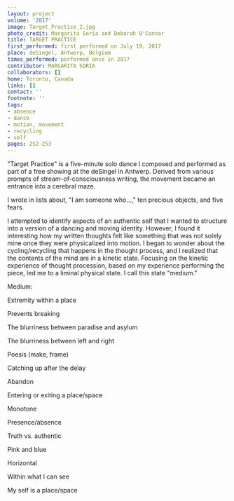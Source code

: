 ```yaml
---
layout: project
volume: '2017'
image: Target_Practice_2.jpg
photo_credit: Margarita Soria and Deborah O'Connor
title: TARGET PRACTICE
first_performed: first performed on July 19, 2017
place: deSingel, Antwerp, Belgium
times_performed: performed once in 2017
contributor: MARGARITA SORIA
collaborators: []
home: Toronto, Canada
links: []
contact: ''
footnote: ''
tags:
- absence
- dance
- motion, movement
- recycling
- self
pages: 252-253
---
```


"Target Practice" is a five-minute solo dance I composed and performed as part of a free showing at the deSingel in Antwerp. Derived from various prompts of stream-of-consciousness writing, the movement became an entrance into a cerebral maze.

I wrote in lists about, "I am someone who&hellip;," ten precious objects, and five fears.

I attempted to identify aspects of an authentic self that I wanted to structure into a version of a dancing and moving identity. However, I found it interesting how my written thoughts felt like something that was not solely mine once they were physicalized into motion. I began to wonder about the cycling/recycling that happens in the thought process, and I realized that the contents of the mind are in a kinetic state. Focusing on the kinetic experience of thought procession, based on my experience performing the piece, led me to a liminal physical state. I call this state "medium."

Medium:

Extremity within a place

Prevents breaking

The blurriness between paradise and asylum

The blurriness between left and right

Poesis (make, frame)

Catching up after the delay

Abandon

Entering or exiting a place/space

Monotone

Presence/absence

Truth vs. authentic

Pink and blue

Horizontal

Within what I can see

My self is a place/space
